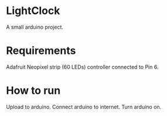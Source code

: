 # LightClock
A small arduino project. 


# Requirements

Adafruit Neopixel strip (60 LEDs) controller connected to Pin 6.

# How to run
Upload to arduino. Connect arduino to internet. Turn arduino on.
